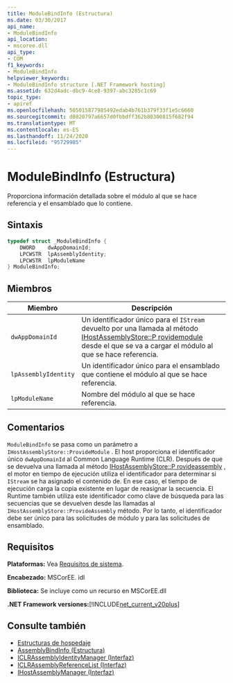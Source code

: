 ```yaml
---
title: ModuleBindInfo (Estructura)
ms.date: 03/30/2017
api_name:
- ModuleBindInfo
api_location:
- mscoree.dll
api_type:
- COM
f1_keywords:
- ModuleBindInfo
helpviewer_keywords:
- ModuleBindInfo structure [.NET Framework hosting]
ms.assetid: 632d4adc-dbc9-4ce8-9397-abc3285c1c69
topic_type:
- apiref
ms.openlocfilehash: 505015877985492edab4b761b379f33f1e5c6660
ms.sourcegitcommit: d8020797a6657d0fbbdff362b80300815f682f94
ms.translationtype: MT
ms.contentlocale: es-ES
ms.lasthandoff: 11/24/2020
ms.locfileid: "95729985"
---
```

# <a name="modulebindinfo-structure"></a>ModuleBindInfo (Estructura)

Proporciona información detallada sobre el módulo al que se hace referencia y el ensamblado que lo contiene.  
  
## <a name="syntax"></a>Sintaxis  
  
```cpp  
typedef struct _ModuleBindInfo {  
    DWORD    dwAppDomainId;  
    LPCWSTR  lpAssemblyIdentity;  
    LPCWSTR  lpModuleName  
} ModuleBindInfo;  
```  
  
## <a name="members"></a>Miembros  
  
|Miembro|Descripción|  
|------------|-----------------|  
|`dwAppDomainId`|Un identificador único para el `IStream` devuelto por una llamada al método [IHostAssemblyStore::P rovidemodule](ihostassemblystore-providemodule-method.md) desde el que se va a cargar el módulo al que se hace referencia.|  
|`lpAssemblyIdentity`|Un identificador único para el ensamblado que contiene el módulo al que se hace referencia.|  
|`lpModuleName`|Nombre del módulo al que se hace referencia.|  
  
## <a name="remarks"></a>Comentarios  

 `ModuleBindInfo` se pasa como un parámetro a `IHostAssemblyStore::ProvideModule` . El host proporciona el identificador único `dwAppDomainId` al Common Language Runtime (CLR). Después de que se devuelva una llamada al método [IHostAssemblyStore::P rovideassembly](ihostassemblystore-provideassembly-method.md) , el motor en tiempo de ejecución utiliza el identificador para determinar si `IStream` se ha asignado el contenido de. En ese caso, el tiempo de ejecución carga la copia existente en lugar de reasignar la secuencia. El Runtime también utiliza este identificador como clave de búsqueda para las secuencias que se devuelven desde las llamadas al `IHostAssemblyStore::ProvideAssembly` método. Por lo tanto, el identificador debe ser único para las solicitudes de módulo y para las solicitudes de ensamblado.  
  
## <a name="requirements"></a>Requisitos  

 **Plataformas:** Vea [Requisitos de sistema](../../get-started/system-requirements.md).  
  
 **Encabezado:** MSCorEE. idl  
  
 **Biblioteca:** Se incluye como un recurso en MSCorEE.dll  
  
 **.NET Framework versiones:**[!INCLUDE[net_current_v20plus](../../../../includes/net-current-v20plus-md.md)]  
  
## <a name="see-also"></a>Consulte también

- [Estructuras de hospedaje](hosting-structures.md)
- [AssemblyBindInfo (Estructura)](assemblybindinfo-structure.md)
- [ICLRAssemblyIdentityManager (Interfaz)](iclrassemblyidentitymanager-interface.md)
- [ICLRAssemblyReferenceList (Interfaz)](iclrassemblyreferencelist-interface.md)
- [IHostAssemblyManager (Interfaz)](ihostassemblymanager-interface.md)

